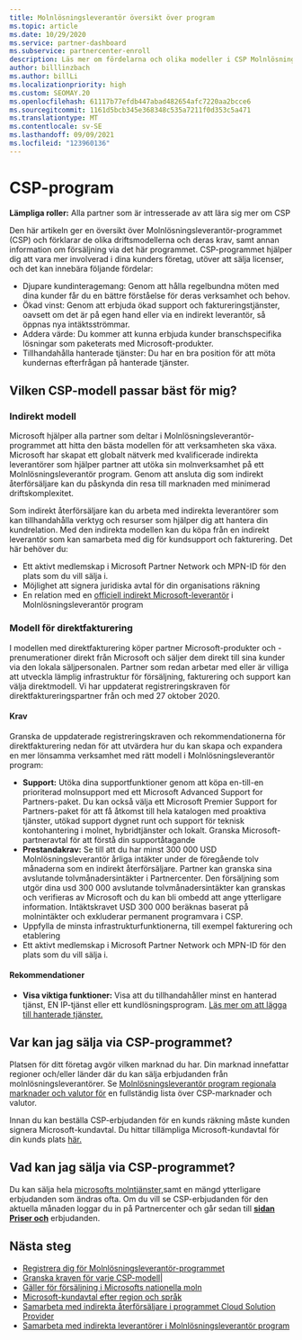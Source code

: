 ```yaml
---
title: Molnlösningsleverantör översikt över program
ms.topic: article
ms.date: 10/29/2020
ms.service: partner-dashboard
ms.subservice: partnercenter-enroll
description: Läs mer om fördelarna och olika modeller i CSP Molnlösningsleverantör programmet (CSP) för att hjälpa ditt företag att växa med nya kunder och ny expertis.
author: billlinzbach
ms.author: billLi
ms.localizationpriority: high
ms.custom: SEOMAY.20
ms.openlocfilehash: 61117b77efdb447abad482654afc7220aa2bcce6
ms.sourcegitcommit: 1161d5bcb345e368348c535a7211f0d353c5a471
ms.translationtype: MT
ms.contentlocale: sv-SE
ms.lasthandoff: 09/09/2021
ms.locfileid: "123960136"
---
```

# <a name="cloud-solution-provider-program"></a>CSP-program 

**Lämpliga roller:** Alla partner som är intresserade av att lära sig mer om CSP

Den här artikeln ger en översikt över Molnlösningsleverantör-programmet (CSP) och förklarar de olika driftsmodellerna och deras krav, samt annan information om försäljning via det här programmet.  CSP-programmet hjälper dig att vara mer involverad i dina kunders företag, utöver att sälja licenser, och det kan innebära följande fördelar: 

- Djupare kundinteragemang: Genom att hålla regelbundna möten med dina kunder får du en bättre förståelse för deras verksamhet och behov.
- Ökad vinst: Genom att erbjuda ökad support och faktureringstjänster, oavsett om det är på egen hand eller via en indirekt leverantör, så öppnas nya intäktsströmmar.  
- Addera värde: Du kommer att kunna erbjuda kunder branschspecifika lösningar som paketerats med Microsoft-produkter.
- Tillhandahålla hanterade tjänster: Du har en bra position för att möta kundernas efterfrågan på hanterade tjänster. 

## <a name="which-csp-model-is-best-for-me"></a>Vilken CSP-modell passar bäst för mig?

### <a name="indirect-model"></a>Indirekt modell

Microsoft hjälper alla partner som deltar i Molnlösningsleverantör-programmet att hitta den bästa modellen för att verksamheten ska växa. Microsoft har skapat ett globalt nätverk med kvalificerade indirekta leverantörer som hjälper partner att utöka sin molnverksamhet på ett Molnlösningsleverantör program. Genom att ansluta dig som indirekt återförsäljare kan du påskynda din resa till marknaden med minimerad driftskomplexitet. 

Som indirekt återförsäljare kan du arbeta med indirekta leverantörer som kan tillhandahålla verktyg och resurser som hjälper dig att hantera din kundrelation. Med den indirekta modellen kan du köpa från en indirekt leverantör som kan samarbeta med dig för kundsupport och fakturering.
Det här behöver du: 

- Ett aktivt medlemskap i Microsoft Partner Network och MPN-ID för den plats som du vill sälja i.
- Möjlighet att signera juridiska avtal för din organisations räkning
- En relation med en [officiell indirekt Microsoft-leverantör](https://partnercenter.microsoft.com/partner/find-a-provider) i Molnlösningsleverantör program

### <a name="direct-bill-model"></a>Modell för direktfakturering

I modellen med direktfakturering köper partner Microsoft-produkter och -prenumerationer direkt från Microsoft och säljer dem direkt till sina kunder via den lokala säljpersonalen. Partner som redan arbetar med eller är villiga att utveckla lämplig infrastruktur för försäljning, fakturering och support kan välja direktmodell. Vi har uppdaterat registreringskraven för direktfaktureringspartner från och med 27 oktober 2020.

#### <a name="requirements"></a>Krav

Granska de uppdaterade registreringskraven och rekommendationerna för direktfakturering nedan för att utvärdera hur du kan skapa och expandera en mer lönsamma verksamhet med rätt modell i Molnlösningsleverantör program:  

- **Support:** Utöka dina supportfunktioner genom att köpa en-till-en prioriterad molnsupport med ett Microsoft Advanced Support for Partners-paket. Du kan också välja ett Microsoft Premier Support for Partners-paket för att få åtkomst till hela katalogen med proaktiva tjänster, utökad support dygnet runt och support för teknisk kontohantering i molnet, hybridtjänster och lokalt. Granska Microsoft-partneravtal för att förstå din supportåtagande
- **Prestandakrav:** Se till att du har minst 300 000 USD Molnlösningsleverantör årliga intäkter under de föregående tolv månaderna som en indirekt återförsäljare. Partner kan granska sina avslutande tolvmånadersintäkter i Partnercenter. Den försäljning som utgör dina usd 300 000 avslutande tolvmånadersintäkter kan granskas och verifieras av Microsoft och du kan bli ombedd att ange ytterligare information. Intäktskravet USD 300 000 beräknas baserat på molnintäkter och exkluderar permanent programvara i CSP.
- Uppfylla de minsta infrastrukturfunktionerna, till exempel fakturering och etablering
- Ett aktivt medlemskap i Microsoft Partner Network och MPN-ID för den plats som du vill sälja i.

#### <a name="recommendations"></a>Rekommendationer

- **Visa viktiga funktioner:** Visa att du tillhandahåller minst en hanterad tjänst, EN IP-tjänst eller ett kundlösningsprogram. [Läs mer om att lägga till hanterade tjänster.](https://partner.microsoft.com/solutions/managed-services) 

## <a name="where-can-i-sell-through-the-csp-program"></a>Var kan jag sälja via CSP-programmet?

Platsen för ditt företag avgör vilken marknad du har. Din marknad innefattar regioner och/eller länder där du kan sälja erbjudanden från molnlösningsleverantörer. Se [Molnlösningsleverantör program regionala marknader och valutor för](regional-authorization-overview.md) en fullständig lista över CSP-marknader och valutor.

Innan du kan beställa CSP-erbjudanden för en kunds räkning måste kunden signera Microsoft-kundavtal. Du hittar tillämpliga Microsoft-kundavtal för din kunds plats [här.](agreements.md)  

## <a name="what-can-i-sell-through-the-csp-program"></a>Vad kan jag sälja via CSP-programmet?

Du kan sälja hela [microsofts molntjänster,](https://partner.microsoft.com/cloud-solution-provider/products-and-services)samt en mängd ytterligare erbjudanden som ändras ofta. Om du vill se CSP-erbjudanden för den aktuella månaden loggar du in på Partnercenter och går sedan till [**sidan Priser och**](https://partnercenter.microsoft.com/pcv/sales) erbjudanden.

## <a name="next-steps"></a>Nästa steg

- [Registrera dig för Molnlösningsleverantör-programmet](enrolling-in-the-csp-program.md)
- [Granska kraven för varje CSP-modell](https://partnercenter.microsoft.com/partner/cloud-solution-provider)|
- [Gäller för försäljning i Microsofts nationella moln](csp-national-clouds-overview.md)
- [Microsoft-kundavtal efter region och språk](agreements.md)
- [Samarbeta med indirekta återförsäljare i programmet Cloud Solution Provider](indirect-provider-tasks-in-partner-center.md)
- [Samarbeta med indirekta leverantörer i Molnlösningsleverantör program](indirect-reseller-tasks-in-partner-center.md)
